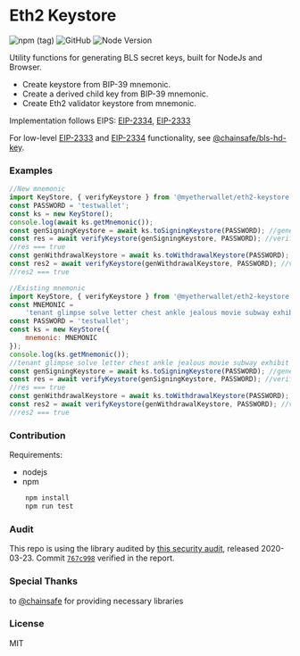 # Eth2 Keystore

![npm (tag)](https://img.shields.io/npm/v/@myetherwallet/eth2-keystore/latest)
![GitHub](https://img.shields.io/github/license/MyEtherWallet/eth2-keystore)
![Node Version](https://img.shields.io/badge/node-12.x-green)

Utility functions for generating BLS secret keys, built for NodeJs and Browser.

-   Create keystore from BIP-39 mnemonic.
-   Create a derived child key from BIP-39 mnemonic.
-   Create Eth2 validator keystore from mnemonic.

Implementation follows EIPS: [EIP-2334](https://github.com/ethereum/EIPs/pull/2334), [EIP-2333](https://github.com/ethereum/EIPs/pull/2333)

For low-level [EIP-2333](https://github.com/ethereum/EIPs/pull/2333) and [EIP-2334](https://github.com/ethereum/EIPs/pull/2334) functionality, see [@chainsafe/bls-hd-key](https://github.com/chainsafe/bls-hd-key).

### Examples

```javascript
//New mnemonic
import KeyStore, { verifyKeystore } from '@myetherwallet/eth2-keystore';
const PASSWORD = 'testwallet';
const ks = new KeyStore();
console.log(await ks.getMnemonic());
const genSigningKeystore = await ks.toSigningKeystore(PASSWORD); //generates the keystore json
const res = await verifyKeystore(genSigningKeystore, PASSWORD); //verify generated keystore
//res === true
const genWithdrawalKeystore = await ks.toWithdrawalKeystore(PASSWORD); //generates the keystore json
const res2 = await verifyKeystore(genWithdrawalKeystore, PASSWORD); //verify generated keystore
//res2 === true

//Existing mnemonic
import KeyStore, { verifyKeystore } from '@myetherwallet/eth2-keystore';
const MNEMONIC =
    'tenant glimpse solve letter chest ankle jealous movie subway exhibit cream garden scene grunt below patrol hurt fatigue escape trap phrase mandate feature one';
const PASSWORD = 'testwallet';
const ks = new KeyStore({
    mnemonic: MNEMONIC
});
console.log(ks.getMnemonic());
//tenant glimpse solve letter chest ankle jealous movie subway exhibit cream garden scene grunt below patrol hurt fatigue escape trap phrase mandate feature one
const genSigningKeystore = await ks.toSigningKeystore(PASSWORD); //generates the keystore json
const res = await verifyKeystore(genSigningKeystore, PASSWORD); //verify generated keystore
//res === true
const genWithdrawalKeystore = await ks.toWithdrawalKeystore(PASSWORD); //generates the keystore json
const res2 = await verifyKeystore(genWithdrawalKeystore, PASSWORD); //verify generated keystore
//res2 === true
```

### Contribution

Requirements:

-   nodejs
-   npm

```bash
    npm install
    npm run test
```

### Audit

This repo is using the library audited by [this security audit](https://github.com/ChainSafe/lodestar/blob/master/audits/2020-03-23_UTILITY_LIBRARIES.pdf), released 2020-03-23. Commit [`767c998`](https://github.com/ChainSafe/bls-hd-key/commit/767c998) verified in the report.

### Special Thanks

to [@chainsafe](https://github.com/ChainSafe) for providing necessary libraries

### License

MIT

